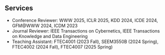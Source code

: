 ## Services

<!-- <h4 style="margin:0 10px 0;">Conference Reviewers</h4> -->

<!-- <ul style="margin:0 0 5px;">
  <li><a href="https://kdd.org"><autocolor>ACM SIGKDD Conference on Knowledge Discovery and Data Mining (KDD) 2024</autocolor></a></li>
  <li><a href="https://icde2024.github.io/"><autocolor>IEEE International Conference on Data Engineering (ICDE) 2024</autocolor></a></li>
  <li><a href="https://www.cloud-conf.net/icdm2023/"><autocolor>International Conference on Data Mining (ICDM) 2023</autocolor></a></li>
</ul> -->

<ul style="margin:0 0 5px;">
  <li>Conference Reviewer: WWW 2025, ICLR 2025, KDD 2024, ICDE 2024, GFM@WWW 2024, ICDM 2023</li>
  <li>Journal Reviewer: IEEE Transactions on Cybernetics, IEEE Transactions on Knowledge and Data Engineering</li>
  <li>Teaching Assistant: FTEC4001 (2023 Fall), SEEM3550B (2024 Spring), FTEC4002 (2024 Fall), FTEC4007 (2025 Spring)</li>
</ul>

<!-- <h4 style="margin:0 10px 0;">Journal Reviewers</h4> -->

<!-- <ul style="margin:0 0 20px;">
  <li><a href="https://ieeexplore.ieee.org/"><autocolor>IEEE Transactions on Neural Networks and Learning Systems (TNNLS)</autocolor></a></li>
</ul> -->